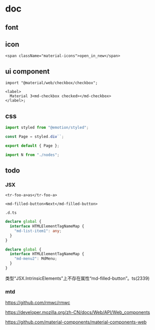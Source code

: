 # doc

## font

## icon

```tsx
<span className="material-icons">open_in_new</span>
```

## ui component

```tsx
import "@material/web/checkbox/checkbox";

<label>
  Material 3<md-checkbox checked></md-checkbox>
</label>;
```

## css

```ts
import styled from "@emotion/styled";

const Page = styled.div``;

export default { Page };
```

```ts
import N from "./nodes";
```

## todo

### JSX

```tsx
<tr-foo-a>as</tr-foo-a>

<md-filled-button>Next</md-filled-button>
```

`.d.ts`

```ts
declare global {
  interface HTMLElementTagNameMap {
    "md-list-item1": any;
  }
}

declare global {
  interface HTMLElementTagNameMap {
    "md-menu2": MdMenu;
  }
}
```

类型“JSX.IntrinsicElements”上不存在属性“md-filled-button”。ts(2339)

### mtd

https://github.com/rmwc/rmwc

https://developer.mozilla.org/zh-CN/docs/Web/API/Web_components

https://github.com/material-components/material-components-web
